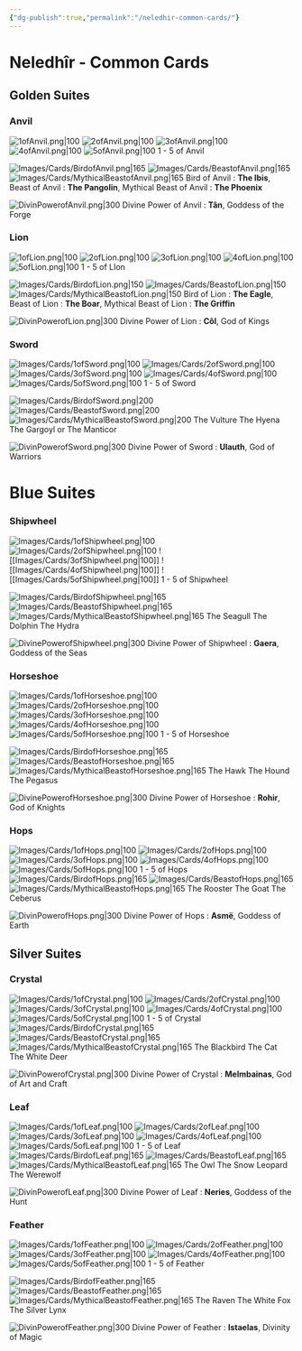 ```yaml
---
{"dg-publish":true,"permalink":"/neledhir-common-cards/"}
---
```


# Neledhîr - Common Cards
## Golden Suites
### Anvil
![1ofAnvil.png|100](/img/user/Images/Cards/1ofAnvil.png)  ![2ofAnvil.png|100](/img/user/Images/Cards/2ofAnvil.png) ![3ofAnvil.png|100](/img/user/Images/Cards/3ofAnvil.png)  ![4ofAnvil.png|100](/img/user/Images/Cards/4ofAnvil.png)  ![5ofAnvil.png|100](/img/user/Images/Cards/5ofAnvil.png) 
 1 - 5 of Anvil 
 
 ![Images/Cards/BirdofAnvil.png|165](/img/user/Images/Cards/BirdofAnvil.png) ![Images/Cards/BeastofAnvil.png|165](/img/user/Images/Cards/BeastofAnvil.png)   ![Images/Cards/MythicalBeastofAnvil.png|165](/img/user/Images/Cards/MythicalBeastofAnvil.png) 
 Bird of Anvil : **The Ibis**, Beast of Anvil : **The Pangolin**, Mythical Beast of Anvil : **The Phoenix**

![DivinPowerofAnvil.png|300](/img/user/Images/Cards/DivinPowerofAnvil.png)
Divine Power of Anvil : **Tân**, Goddess of the Forge

### Lion
![1ofLion.png|100](/img/user/Images/Cards/1ofLion.png)  ![2ofLion.png|100](/img/user/Images/Cards/2ofLion.png) ![3ofLion.png|100](/img/user/Images/Cards/3ofLion.png)  ![4ofLion.png|100](/img/user/Images/Cards/4ofLion.png)  ![5ofLion.png|100](/img/user/Images/Cards/5ofLion.png) 
 1 - 5 of LIon 
 
 ![Images/Cards/BirdofLion.png|150](/img/user/Images/Cards/BirdofLion.png) ![Images/Cards/BeastofLion.png|150](/img/user/Images/Cards/BeastofLion.png)   ![Images/Cards/MythicalBeastofLion.png|150](/img/user/Images/Cards/MythicalBeastofLion.png) 
 Bird of Lion : **The Eagle**, Beast of Lion : **The Boar**, Mythical Beast of Lion : **The Griffin**

![DivinPowerofLion.png|300](/img/user/Images/Cards/DivinPowerofLion.png)
Divine Power of Lion : **Côl**, God of Kings

### Sword
 ![Images/Cards/1ofSword.png|100](/img/user/Images/Cards/1ofSword.png)  ![Images/Cards/2ofSword.png|100](/img/user/Images/Cards/2ofSword.png)  ![Images/Cards/3ofSword.png|100](/img/user/Images/Cards/3ofSword.png)  ![Images/Cards/4ofSword.png|100](/img/user/Images/Cards/4ofSword.png) ![Images/Cards/5ofSword.png|100](/img/user/Images/Cards/5ofSword.png) 
 1 - 5 of Sword   
  
 ![Images/Cards/BirdofSword.png|200](/img/user/Images/Cards/BirdofSword.png)  ![Images/Cards/BeastofSword.png|200](/img/user/Images/Cards/BeastofSword.png)  ![Images/Cards/MythicalBeastofSword.png|200](/img/user/Images/Cards/MythicalBeastofSword.png) 
 The Vulture                             The Hyena                                The Gargoyl or The Manticor               

![DivinPowerofSword.png|300](/img/user/Images/Cards/DivinPowerofSword.png)
Divine Power of Sword : **Ulauth**, God of Warriors
# Blue Suites
### Shipwheel
 ![Images/Cards/1ofShipwheel.png|100](/img/user/Images/Cards/1ofShipwheel.png) ![Images/Cards/2ofShipwheel.png|100](/img/user/Images/Cards/2ofShipwheel.png)  ![[Images/Cards/3ofShipwheel.png\|100]] ![[Images/Cards/4ofShipwheel.png\|100]] ![[Images/Cards/5ofShipwheel.png\|100]] 
1 - 5 of Shipwheel    

 ![Images/Cards/BirdofShipwheel.png|165](/img/user/Images/Cards/BirdofShipwheel.png)  ![Images/Cards/BeastofShipwheel.png|165](/img/user/Images/Cards/BeastofShipwheel.png)  ![Images/Cards/MythicalBeastofShipwheel.png|165](/img/user/Images/Cards/MythicalBeastofShipwheel.png) 
 The Seagull                                The Dolphin                                  The Hydra                                          

![DivinePowerofShipwheel.png|300](/img/user/Images/Cards/DivinePowerofShipwheel.png)
Divine Power of Shipwheel : **Gaera**, Goddess of the Seas

### Horseshoe
 ![Images/Cards/1ofHorseshoe.png|100](/img/user/Images/Cards/1ofHorseshoe.png)  ![Images/Cards/2ofHorseshoe.png|100](/img/user/Images/Cards/2ofHorseshoe.png)  ![Images/Cards/3ofHorseshoe.png|100](/img/user/Images/Cards/3ofHorseshoe.png)  ![Images/Cards/4ofHorseshoe.png|100](/img/user/Images/Cards/4ofHorseshoe.png)  ![Images/Cards/5ofHorseshoe.png|100](/img/user/Images/Cards/5ofHorseshoe.png) 
 1 - 5 of Horseshoe  

 ![Images/Cards/BirdofHorseshoe.png|165](/img/user/Images/Cards/BirdofHorseshoe.png)  ![Images/Cards/BeastofHorseshoe.png|165](/img/user/Images/Cards/BeastofHorseshoe.png)  ![Images/Cards/MythicalBeastofHorseshoe.png|165](/img/user/Images/Cards/MythicalBeastofHorseshoe.png) 
 The Hawk                                    The Hound                                   The Pegasus                                         

![DivinePowerofHorseshoe.png|300](/img/user/Images/Cards/DivinePowerofHorseshoe.png)
Divine Power of Horseshoe : **Rohir**, God of Knights

### Hops
 ![Images/Cards/1ofHops.png|100](/img/user/Images/Cards/1ofHops.png)  ![Images/Cards/2ofHops.png|100](/img/user/Images/Cards/2ofHops.png) ![Images/Cards/3ofHops.png|100](/img/user/Images/Cards/3ofHops.png) ![Images/Cards/4ofHops.png|100](/img/user/Images/Cards/4ofHops.png)  ![Images/Cards/5ofHops.png|100](/img/user/Images/Cards/5ofHops.png) 
1 - 5 of Hops        
 ![Images/Cards/BirdofHops.png|165](/img/user/Images/Cards/BirdofHops.png) ![Images/Cards/BeastofHops.png|165](/img/user/Images/Cards/BeastofHops.png) ![Images/Cards/MythicalBeastofHops.png|165](/img/user/Images/Cards/MythicalBeastofHops.png) 
 The Rooster                            The Goat                                The Ceberus                                   

![DivinPowerofHops.png|300](/img/user/Images/Cards/DivinPowerofHops.png)
Divine Power of Hops : **Asmë**, Goddess of Earth

## Silver Suites
### Crystal
 ![Images/Cards/1ofCrystal.png|100](/img/user/Images/Cards/1ofCrystal.png)  ![Images/Cards/2ofCrystal.png|100](/img/user/Images/Cards/2ofCrystal.png)  ![Images/Cards/3ofCrystal.png|100](/img/user/Images/Cards/3ofCrystal.png)  ![Images/Cards/4ofCrystal.png|100](/img/user/Images/Cards/4ofCrystal.png)  ![Images/Cards/5ofCrystal.png|100](/img/user/Images/Cards/5ofCrystal.png) 
 1 - 5 of Crystal    
 ![Images/Cards/BirdofCrystal.png|165](/img/user/Images/Cards/BirdofCrystal.png)  ![Images/Cards/BeastofCrystal.png|165](/img/user/Images/Cards/BeastofCrystal.png)  ![Images/Cards/MythicalBeastofCrystal.png|165](/img/user/Images/Cards/MythicalBeastofCrystal.png) 
 The Blackbird                            The Cat                                   The White Deer                                    

![DivinPowerofCrystal.png|300](/img/user/Images/Cards/DivinPowerofCrystal.png)
Divine Power of Crystal : **Melmbainas**, God of Art and Craft

### Leaf
![Images/Cards/1ofLeaf.png|100](/img/user/Images/Cards/1ofLeaf.png) ![Images/Cards/2ofLeaf.png|100](/img/user/Images/Cards/2ofLeaf.png) ![Images/Cards/3ofLeaf.png|100](/img/user/Images/Cards/3ofLeaf.png) ![Images/Cards/4ofLeaf.png|100](/img/user/Images/Cards/4ofLeaf.png)  ![Images/Cards/5ofLeaf.png|100](/img/user/Images/Cards/5ofLeaf.png) 
 1 - 5 of Leaf                        
 ![Images/Cards/BirdofLeaf.png|165](/img/user/Images/Cards/BirdofLeaf.png)  ![Images/Cards/BeastofLeaf.png|165](/img/user/Images/Cards/BeastofLeaf.png)  ![Images/Cards/MythicalBeastofLeaf.png|165](/img/user/Images/Cards/MythicalBeastofLeaf.png) 
The Owl                               The Snow Leopard                        The Werewolf                                  

![DivinPowerofLeaf.png|300](/img/user/Images/Cards/DivinPowerofLeaf.png)
Divine Power of Leaf : **Neries**, Goddess of the Hunt

### Feather
 ![Images/Cards/1ofFeather.png|100](/img/user/Images/Cards/1ofFeather.png)  ![Images/Cards/2ofFeather.png|100](/img/user/Images/Cards/2ofFeather.png)  ![Images/Cards/3ofFeather.png|100](/img/user/Images/Cards/3ofFeather.png)  ![Images/Cards/4ofFeather.png|100](/img/user/Images/Cards/4ofFeather.png)  ![Images/Cards/5ofFeather.png|100](/img/user/Images/Cards/5ofFeather.png) 
 1 - 5 of Feather    
                
 ![Images/Cards/BirdofFeather.png|165](/img/user/Images/Cards/BirdofFeather.png)  ![Images/Cards/BeastofFeather.png|165](/img/user/Images/Cards/BeastofFeather.png)  ![Images/Cards/MythicalBeastofFeather.png|165](/img/user/Images/Cards/MythicalBeastofFeather.png) 
 The Raven                                The White Fox                             The Silver Lynx                                  

![DivinPowerofFeather.png|300](/img/user/Images/Cards/DivinPowerofFeather.png)
Divine Power of Feather : **Istaelas**, Divinity of Magic